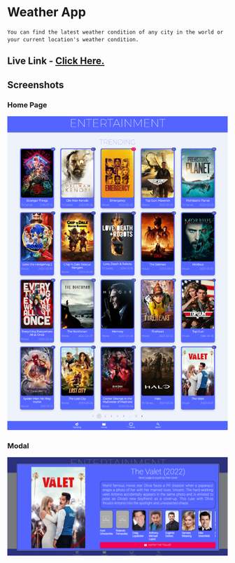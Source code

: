 # **Weather App**

`You can find the latest weather condition of any city in the world or your current location's weather condition.`

## **Live Link** - [Click Here.](https://entertainment-blue.vercel.app/)

## **Screenshots**

### **Home Page**

![Home](https://github.com/ihossen016/Entertainment/blob/main/public/screenshots/s1.png)

### **Modal**

![Modal](https://github.com/ihossen016/Entertainment/blob/main/public/screenshots/s2.png)
